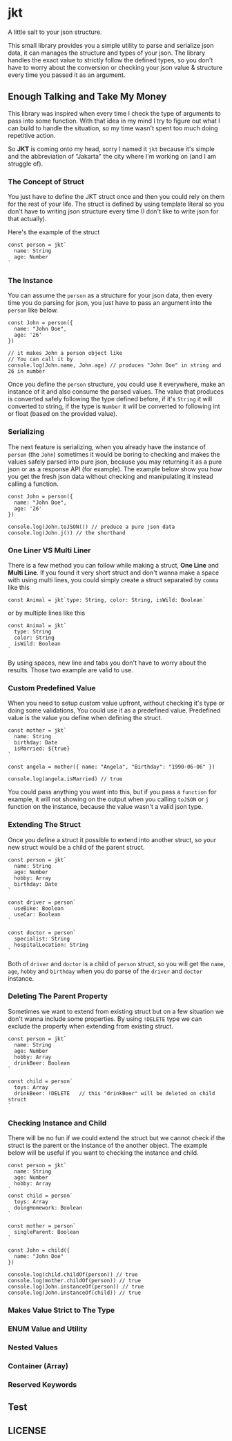 # jkt

A little salt to your json structure.

This small library provides you a simple utility to parse and serialize json data, it can manages the structure and types of your json.
The library handles the exact value to strictly follow the defined types, so you don't have to worry about the conversion or checking your json value & structure every time you passed it as an argument.

## Enough Talking and Take My Money

This library was inspired when every time I check the type of arguments to pass into some function. With that idea in my mind I try to figure out what I can build to handle the situation, so my time wasn't spent too much doing repetitive action.

So **JKT** is coming onto my head, sorry I named it `jkt` because it's simple and the abbreviation of "Jakarta" the city where I'm working on (and I am struggle of).

### The Concept of Struct

You just have to define the JKT struct once and then you could rely on them for the rest of your life. The struct is defined by using template literal so you don't have to writing json structure every time (I don't like to write json for that actually).

Here's the example of the struct

```
const person = jkt`
  name: String
  age: Number
`
```

### The Instance

You can assume the `person` as a structure for your json data, then every time you do parsing for json, you just have to pass an argument into the `person` like below.

```
const John = person({
  name: "John Doe",
  age: '26'
})

// it makes John a person object like
// You can call it by
console.log(John.name, John.age) // produces "John Doe" in string and 26 in number
```

Once you define the `person` structure, you could use it everywhere, make an instance of it and also consume the parsed values. The value that produces is converted safely following the type defined before, if it's `String` it will converted to string, if the type is `Number` it will be converted to following int or float (based on the provided value).

### Serializing

The next feature is serializing, when you already have the instance of `person` (the `John`) sometimes it would be boring to checking and makes the values safely parsed into pure json, because you may returning it as a pure json or as a response API (for example). The example below show you how you get the fresh json data without checking and manipulating it instead calling a function.

```
const John = person({
  name: "John Doe",
  age: '26'
})

console.log(John.toJSON()) // produce a pure json data
console.log(John.j()) // the shorthand
```

### One Liner VS Multi Liner

There is a few method you can follow while making a struct, **One Line** and **Multi Line**. If you found it very short struct and don't wanna make a space with using multi lines, you could simply create a struct separated by `comma` like this

```
const Animal = jkt`type: String, color: String, isWild: Boolean`
```

or by multiple lines like this

```
const Animal = jkt`
  type: String
  color: String
  isWild: Boolean
`
```

By using spaces, new line and tabs you don't have to worry about the results. Those two example are valid to use.

### Custom Predefined Value

When you need to setup custom value upfront, without checking it's type or doing some validations, You could use it as a predefined value. Predefined value is the value you define when defining the struct.

```
const mother = jkt`
  name: String
  birthday: Date
  isMarried: ${true}
`

const angela = mother({ name: "Angela", "Birthday": "1990-06-06" })

console.log(angela.isMarried) // true
```

You could pass anything you want into this, but if you pass a `function` for example, it will not showing on the output when you calling `toJSON` or `j` function on the instance, because the value wasn't a valid json type.

### Extending The Struct

Once you define a struct it possible to extend into another struct, so your new struct would be a child of the parent struct.

```
const person = jkt`
  name: String
  age: Number
  hobby: Array
  birthday: Date
`

const driver = person`
  useBike: Boolean
  useCar: Boolean
`

const doctor = person`
  specialist: String
  hospitalLocation: String
`
```

Both of `driver` and `doctor` is a child of `person` struct, so you will get the `name`, `age`, `hobby` and `birthday` when you do parse of the `driver` and `doctor` instance.

### Deleting The Parent Property

Sometimes we want to extend from existing struct but on a few situation we don't wanna include some properties. By using `!DELETE` type we can exclude the property when extending from existing struct.

```
const person = jkt`
  name: String
  age: Number
  hobby: Array
  drinkBeer: Boolean
`

const child = person`
  toys: Array
  drinkBeer: !DELETE   // this "drinkBeer" will be deleted on child struct
`
```

### Checking Instance and Child

There will be no fun if we could extend the struct but we cannot check if the struct is the parent or the instance of the another object. The example below will be useful if you want to checking the instance and child.

```
const person = jkt`
  name: String
  age: Number
  hobby: Array
`
const child = person`
  toys: Array
  doingHomework: Boolean
`

const mother = person`
  singleParent: Boolean
`

const John = child({
  name: "John Doe"
})

console.log(child.childOf(person)) // true
console.log(mother.childOf(person)) // true
console.log(John.instanceOf(person)) // true
console.log(John.instanceOf(child)) // true
```

### Makes Value Strict to The Type

### ENUM Value and Utility

### Nested Values

### Container (Array)

### Reserved Keywords

## Test

## LICENSE

